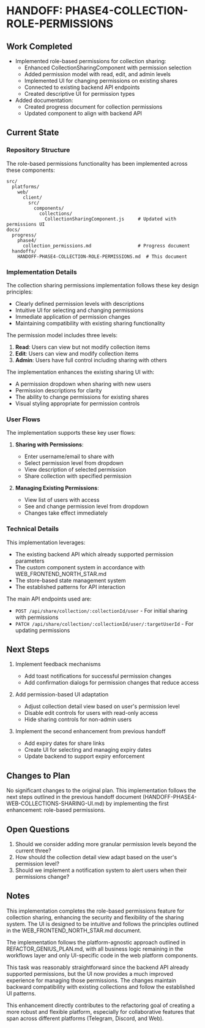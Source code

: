 # HANDOFF: PHASE4-COLLECTION-ROLE-PERMISSIONS

## Work Completed
- Implemented role-based permissions for collection sharing:
  - Enhanced CollectionSharingComponent with permission selection
  - Added permission model with read, edit, and admin levels
  - Implemented UI for changing permissions on existing shares
  - Connected to existing backend API endpoints
  - Created descriptive UI for permission types
- Added documentation:
  - Created progress document for collection permissions
  - Updated component to align with backend API

## Current State

### Repository Structure
The role-based permissions functionality has been implemented across these components:

```
src/
  platforms/
    web/
      client/
        src/
          components/
            collections/
              CollectionSharingComponent.js     # Updated with permissions UI
docs/
  progress/
    phase4/
      collection_permissions.md                 # Progress document
  handoffs/
    HANDOFF-PHASE4-COLLECTION-ROLE-PERMISSIONS.md  # This document
```

### Implementation Details

The collection sharing permissions implementation follows these key design principles:
- Clearly defined permission levels with descriptions
- Intuitive UI for selecting and changing permissions
- Immediate application of permission changes
- Maintaining compatibility with existing sharing functionality

The permission model includes three levels:
1. **Read**: Users can view but not modify collection items
2. **Edit**: Users can view and modify collection items
3. **Admin**: Users have full control including sharing with others

The implementation enhances the existing sharing UI with:
- A permission dropdown when sharing with new users
- Permission descriptions for clarity
- The ability to change permissions for existing shares
- Visual styling appropriate for permission controls

### User Flows

The implementation supports these key user flows:

1. **Sharing with Permissions**:
   - Enter username/email to share with
   - Select permission level from dropdown
   - View description of selected permission
   - Share collection with specified permission

2. **Managing Existing Permissions**:
   - View list of users with access
   - See and change permission level from dropdown
   - Changes take effect immediately

### Technical Details

This implementation leverages:
- The existing backend API which already supported permission parameters
- The custom component system in accordance with WEB_FRONTEND_NORTH_STAR.md
- The store-based state management system
- The established patterns for API interaction

The main API endpoints used are:
- `POST /api/share/collection/:collectionId/user` - For initial sharing with permissions
- `PATCH /api/share/collection/:collectionId/user/:targetUserId` - For updating permissions

## Next Steps
1. Implement feedback mechanisms
   - Add toast notifications for successful permission changes
   - Add confirmation dialogs for permission changes that reduce access

2. Add permission-based UI adaptation
   - Adjust collection detail view based on user's permission level
   - Disable edit controls for users with read-only access
   - Hide sharing controls for non-admin users

3. Implement the second enhancement from previous handoff
   - Add expiry dates for share links
   - Create UI for selecting and managing expiry dates
   - Update backend to support expiry enforcement

## Changes to Plan
No significant changes to the original plan. This implementation follows the next steps outlined in the previous handoff document (HANDOFF-PHASE4-WEB-COLLECTIONS-SHARING-UI.md) by implementing the first enhancement: role-based permissions.

## Open Questions
1. Should we consider adding more granular permission levels beyond the current three?
2. How should the collection detail view adapt based on the user's permission level?
3. Should we implement a notification system to alert users when their permissions change?

## Notes
This implementation completes the role-based permissions feature for collection sharing, enhancing the security and flexibility of the sharing system. The UI is designed to be intuitive and follows the principles outlined in the WEB_FRONTEND_NORTH_STAR.md document.

The implementation follows the platform-agnostic approach outlined in REFACTOR_GENIUS_PLAN.md, with all business logic remaining in the workflows layer and only UI-specific code in the web platform components.

This task was reasonably straightforward since the backend API already supported permissions, but the UI now provides a much improved experience for managing those permissions. The changes maintain backward compatibility with existing collections and follow the established UI patterns.

This enhancement directly contributes to the refactoring goal of creating a more robust and flexible platform, especially for collaborative features that span across different platforms (Telegram, Discord, and Web). 